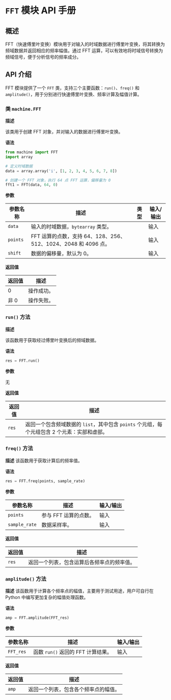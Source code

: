 # `FFT` 模块 API 手册

## 概述

FFT（快速傅里叶变换）模块用于对输入的时域数据进行傅里叶变换，将其转换为频域数据并返回相应的频率幅值。通过 FFT 运算，可以有效地将时域信号转换为频域信号，便于分析信号的频率成分。

## API 介绍

FFT 模块提供了一个 `FFT` 类，支持三个主要函数：`run()`、`freq()` 和 `amplitude()`，用于分别进行快速傅里叶变换、频率计算及幅值计算。

### 类 `machine.FFT`

**描述**

该类用于创建 FFT 对象，并对输入的数据进行傅里叶变换。

**语法**

```python
from machine import FFT
import array

# 定义时域数据
data = array.array('i', [1, 2, 3, 4, 5, 6, 7, 8])

# 创建一个 FFT 对象，执行 64 点 FFT 运算，偏移量为 0
fft1 = FFT(data, 64, 0)
```

**参数**

| 参数名称  | 描述                                             | 类型   | 输入/输出 |
|-----------|--------------------------------------------------|--------|-----------|
| `data`    | 输入的时域数据，`bytearray` 类型。               |          | 输入   |
| `points`  | FFT 运算的点数，支持 64、128、256、512、1024、2048 和 4096 点。 |     | 输入   |
| `shift`   | 数据的偏移量，默认为 0。                         |          | 输入   |

**返回值**

| 返回值  | 描述   |
|---------|--------|
| 0       | 操作成功。 |
| 非 0    | 操作失败。 |

### `run()` 方法

**描述**

该函数用于获取经过傅里叶变换后的频域数据。

**语法**

```python
res = FFT.run()
```

**参数**

无

**返回值**

| 返回值  | 描述                                       |
|---------|--------------------------------------------|
| `res`   | 返回一个包含频域数据的 `list`，其中包含 `points` 个元组，每个元组包含 2 个元素：实部和虚部。 |

### `freq()` 方法

**描述**
该函数用于获取计算后的频率值。

**语法**

```python
res = FFT.freq(points, sample_rate)
```

**参数**

| 参数名称     | 描述                   | 输入/输出 |
|--------------|------------------------|-----------|
| `points`     | 参与 FFT 运算的点数。   | 输入      |
| `sample_rate`| 数据采样率。            | 输入      |

**返回值**

| 返回值  | 描述                                 |
|---------|--------------------------------------|
| `res`   | 返回一个列表，包含运算后各频率点的频率值。 |

### `amplitude()` 方法

**描述**
该函数用于计算各个频率点的幅值，主要用于测试用途，用户可自行在 Python 中编写更加复杂的幅值处理函数。

**语法**

```python
amp = FFT.amplitude(FFT_res)
```

**参数**

| 参数名称     | 描述                               | 输入/输出 |
|--------------|------------------------------------|-----------|
| `FFT_res`    | 函数 `run()` 返回的 FFT 计算结果。 | 输入      |

**返回值**

| 返回值  | 描述                              |
|---------|-----------------------------------|
| `amp`   | 返回一个列表，包含各个频率点的幅值。 |
